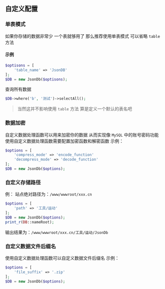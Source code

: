 ## 自定义配置

### 单表模式

如果你存储的数据非常少 一个表就够用了 那么推荐使用单表模式 可以省略 `table` 方法

#### 示例

```php
$optisons = [
    'table_name' => 'JsonDB'
];
$DB = new JsonDb($optisons);
```

查询所有数据

```php
$DB->where('b', '测试')->selectAll();
```

> 当然这并不影响使用 `table` 方法 算是定义一个默认的表名吧
>
### 数据加密

自定义数据处理函数可以用来加密你的数据 从而实现像 `MySQL` 中的账号密码功能
使用自定义数据处理函数需要配置加密函数和解密函数
示例：

```php
$options = [
    'compress_mode' => 'encode_function'
    'decompress_mode' => 'decode_function'
];
$DB = new JsonDb($options);
```

### 自定义存储路径

例：
站点绝对路径为：`/www/wwwroot/xxx.cn`

```php
$options = [
    'path' => '工具/运动'
];
$DB = new JsonDb($options);
print_r(DB::nameRoot);
```

输出结果为：`/www/wwwroot/xxx.cn/工具/运动/JsonDb`

### 自定义数据文件后缀名

使用自定义数据处理函数可以自定义数据文件后缀名
示例：

```php
$options = [
    'file_suffix' => '.zip'
];
$DB = new JsonDb($options);
```
